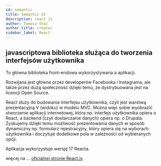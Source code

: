 ```yaml
---
id: semantic
title: Semantic UI
description: react js
author: Tomasz Steć
author_title: creator
sidebar_label: React
---
```


## javascriptowa biblioteka służąca do tworzenia interfejsów użytkownika

To główna biblioteka front-endowa wykorzystywana a aplikacji.

Rozwijana jest główne przez developerów Facebooka i Instagrama, ale także przez dużą społeczność dzięki temu, że dystrybuowana jest na licencji Open Source.

React służy do budowania interfejsu użytkownika, czyli jest warstwą prezentacyjną V (widoku) w modelu MVC. Można więc sobie wyobrazić stworzenie aplikacji internetowej, która np. interfejs użytkownika opiera o React, a backend (czyli dostarczanie danych) opiera np. o Drupala. Zyskujemy dzięki temu możliwość prezentowania danych w sposób dynamiczny np. formularz rejestracyjny, który opiera się na wyborach użytkownika i doczytuje dodatkowe pola w zależności od wybieranych opcji.

Aplikacja wykorzystuje wersję 17 Reacta.

więcej na ... [oficjalnej stronie React.js](https://pl.reactjs.org/)
